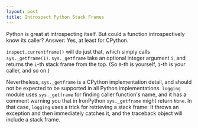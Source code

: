 ```yaml
---
layout: post
title: Introspect Python Stack Frames
---
```


Python is great at introspecting itself.
But could a function introspectively know its caller?
Answer: Yes, at least for CPython.

`inspect.currentframe()` will do just that,
which simply calls `sys._getframe(1)`.
`sys._getframe` take an optional integer argument `i`,
and returns the `i`-th stack frame from the top.
(So `0`-th is yourself, `1`-th is your caller, and so on.)

Nevertheless, `sys._getframe` is a CPython implementation detail,
and should not be expected to be supported in all Python implementations.
`logging` module uses `sys._getframe` for finding caller function's name,
and it has a comment warning you that
in IronPython `sys._getframe` might return `None`.
In that case, `logging` uses a trick for retrieving a stack frame:
It throws an exception and then immediately catches it,
and the traceback object will include a stack frame.
